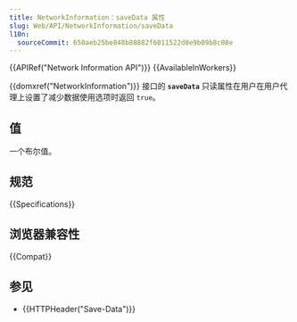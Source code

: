 ```yaml
---
title: NetworkInformation：saveData 属性
slug: Web/API/NetworkInformation/saveData
l10n:
  sourceCommit: 650aeb25be848b88882f6011522d8e9b09b8c08e
---
```


{{APIRef("Network Information API")}} {{AvailableInWorkers}}

{{domxref("NetworkInformation")}} 接口的 **`saveData`** 只读属性在用户在用户代理上设置了减少数据使用选项时返回 `true`。

## 值

一个布尔值。

## 规范

{{Specifications}}

## 浏览器兼容性

{{Compat}}

## 参见

- {{HTTPHeader("Save-Data")}}
